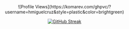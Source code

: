 <div align=center>
  ![Profile Views](https://komarev.com/ghpvc/?username=hmiguelcruz&style=plastic&color=brightgreen)

  [![GitHub Streak](https://streak-stats.demolab.com?user=hmiguelcruz&theme=github-light&hide_border=true&border_radius=10)](https://git.io/streak-stats)
</div>
